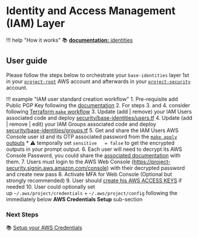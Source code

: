 # Identity and Access Management (IAM) Layer

!!! help "How it works"
    :books: [**documentation:** identities](../../how-it-works/identities/identities.md)
    
## User guide

Please follow the steps below to orchestrate your `base-identities` layer 1st in your
[`project-root`](https://github.com/binbashar/le-tf-infra-aws/tree/master/root/base-identities) AWS account and
afterwards in your [`project-security`](https://github.com/binbashar/le-tf-infra-aws/tree/master/security/base-identities) account.

!!! example "IAM user standard creation workflow"
    1. Pre-requisite add Public PGP Key following the [documentation](./gpg.md) 
    2. For steps 3. and 4. consider following 
    [Terraform `make` workflow](https://leverage.binbash.com.ar/user-guide/base-workflow/repo-le-tf-infra-aws/)
    3. Update (add | remove) your IAM Users associated code and deploy 
    [security/base-identities/users.tf](https://github.com/binbashibilitySRL/devops-tf-infra/blob/master/security/base-identities/users.tf)
    4. Update (add | remove | edit) your IAM Groups associated code and deploy 
    [security/base-identities/groups.tf](https://github.com/binbashibilitySRL/devops-tf-infra/blob/master/security/base-identities/groups.tf)
    5. Get and share the IAM Users AWS Console user id and its OTP associated password from the 
    [`make apply` outputs](https://github.com/binbashar/le-tf-infra-aws/blob/master/security/base-identities/outputs.tf)
        * :warning: temporally set `sensitive   = false` to get the encrypted outputs in your prompt output.
    6. Each user will need to decrypt its AWS Console Password, you could share the [associated documentation](./gpg.md) with them.
    7. Users must login to the AWS Web Console (https://project-security.signin.aws.amazon.com/console) with their
     decrypted password and create new pass 
    8. Activate MFA for Web Console (Optional but strongly recommended)
    9. User should 
    [create his AWS ACCESS KEYS](https://docs.aws.amazon.com/IAM/latest/UserGuide/id_credentials_access-keys.html#Using_CreateAccessKey) 
    if needed 
    10. User could optionally set up `~/.aws/project/credentials` + `~/.aws/project/config` following the immediately
     below **AWS Credentials Setup** sub-section


### Next Steps

:books: [Setup your AWS Credentials](credentials.md)

